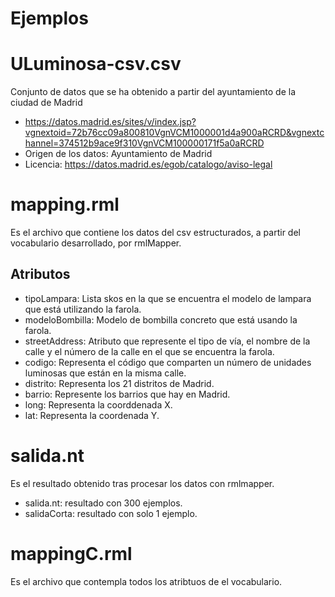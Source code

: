 # Ejemplos
# ULuminosa-csv.csv
Conjunto de datos que se ha obtenido a partir del ayuntamiento de la ciudad de Madrid 
- https://datos.madrid.es/sites/v/index.jsp?vgnextoid=72b76cc09a800810VgnVCM1000001d4a900aRCRD&vgnextchannel=374512b9ace9f310VgnVCM100000171f5a0aRCRD
- Origen de los datos: Ayuntamiento de Madrid 
- Licencia: https://datos.madrid.es/egob/catalogo/aviso-legal

# mapping.rml
Es el archivo que contiene los datos del csv estructurados, a partir del vocabulario desarrollado, por rmlMapper.
  ## Atributos
  - tipoLampara: Lista skos en la que se encuentra el modelo de lampara que está utilizando la farola.
  - modeloBombilla: Modelo de bombilla concreto que está usando la farola.
  - streetAddress: Atributo que represente el tipo de vía, el nombre de la calle y el número de la calle en el que se encuentra la farola.
  - codigo: Representa el código que comparten un número de unidades luminosas que están en la misma calle.
  - distrito: Representa los 21 distritos de Madrid.
  - barrio: Represente los barrios que hay en Madrid.
  - long: Representa la coorddenada X.
  - lat: Representa la coordenada Y.

# salida.nt
Es el resultado obtenido tras procesar los datos con rmlmapper.
- salida.nt: resultado con 300 ejemplos.
- salidaCorta: resultado con solo 1 ejemplo.

# mappingC.rml
Es el archivo que contempla todos los atribtuos de el vocabulario.
